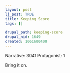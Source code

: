 ```yaml
--- 
layout: post
lj_post: TRUE
title: Keeping Score
tags: []

drupal_path: keeping-score
drupal_nid: 1649
created: 1061600400
---
```

Narrative: 3041
Protagonist: 1

Bring it on.
